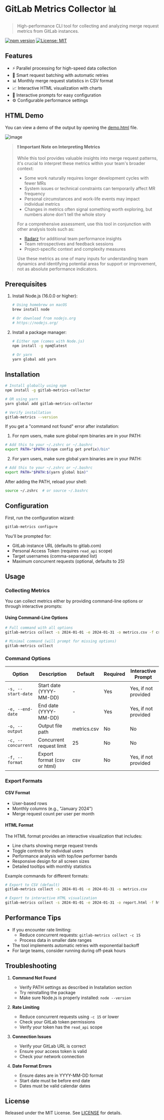 # GitLab Metrics Collector 📊

> High-performance CLI tool for collecting and analyzing merge request metrics from GitLab instances.

[![npm version](https://badge.fury.io/js/gitlab-metrics-collector.svg)](https://www.npmjs.com/package/gitlab-metrics-collector)
[![License: MIT](https://img.shields.io/badge/License-MIT-yellow.svg)](https://opensource.org/licenses/MIT)

## Features

- ⚡️ Parallel processing for high-speed data collection
- 🔄 Smart request batching with automatic retries
- 📊 Monthly merge request statistics in CSV format
- 📈 Interactive HTML visualization with charts
- 💬 Interactive prompts for easy configuration
- ⚙️ Configurable performance settings

## HTML Demo 

You can view a demo of the output by opening the [demo.html](https://github.com/lyonsv/gitlab-metrics-collector/blob/main/demo.html) file.

![image](https://github.com/user-attachments/assets/d97fd958-d314-4c89-bd6a-61e2bf7d58fc)

> **❗ Important Note on Interpreting Metrics**
>
> While this tool provides valuable insights into merge request patterns, it's crucial to interpret these metrics within your team's broader context:
>
> - Some work naturally requires longer development cycles with fewer MRs
> - System issues or technical constraints can temporarily affect MR frequency
> - Personal circumstances and work-life events may impact individual metrics
> - Changes in metrics often signal something worth exploring, but numbers alone don't tell the whole story
>
> For a comprehensive assessment, use this tool in conjunction with other analysis tools such as:
> - [Radarz](https://radarz.built.ie) for additional team performance insights
> - Team retrospectives and feedback sessions
> - Project-specific context and complexity measures
>
> Use these metrics as one of many inputs for understanding team dynamics and identifying potential areas for support or improvement, not as absolute performance indicators.

## Prerequisites

1. Install Node.js (16.0.0 or higher):
   ```bash
   # Using homebrew on macOS
   brew install node

   # Or download from nodejs.org
   # https://nodejs.org/
   ```

2. Install a package manager:
   ```bash
   # Either npm (comes with Node.js)
   npm install -g npm@latest

   # Or yarn
   yarn global add yarn
   ```

## Installation

```bash
# Install globally using npm
npm install -g gitlab-metrics-collector

# OR using yarn
yarn global add gitlab-metrics-collector

# Verify installation
gitlab-metrics --version
```

If you get a "command not found" error after installation:

1. For npm users, make sure global npm binaries are in your PATH:
```bash
# Add this to your ~/.zshrc or ~/.bashrc
export PATH="$PATH:$(npm config get prefix)/bin"
```

2. For yarn users, make sure global yarn binaries are in your PATH:
```bash
# Add this to your ~/.zshrc or ~/.bashrc
export PATH="$PATH:$(yarn global bin)"
```

After adding the PATH, reload your shell:
```bash
source ~/.zshrc  # or source ~/.bashrc
```

## Configuration

First, run the configuration wizard:
```bash
gitlab-metrics configure
```

You'll be prompted for:
- GitLab instance URL (defaults to gitlab.com)
- Personal Access Token (requires `read_api` scope)
- Target usernames (comma-separated list)
- Maximum concurrent requests (optional, defaults to 25)

## Usage

### Collecting Metrics

You can collect metrics either by providing command-line options or through interactive prompts:

#### Using Command-Line Options
```bash
# Full command with all options
gitlab-metrics collect -s 2024-01-01 -e 2024-01-31 -o metrics.csv -f csv

# Minimal command (will prompt for missing options)
gitlab-metrics collect
```

### Command Options

| Option | Description | Default | Required | Interactive Prompt |
|--------|-------------|---------|----------|-------------------|
| `-s, --start-date` | Start date (YYYY-MM-DD) | - | Yes | Yes, if not provided |
| `-e, --end-date` | End date (YYYY-MM-DD) | - | Yes | Yes, if not provided |
| `-o, --output` | Output file path | metrics.csv | No | No |
| `-c, --concurrent` | Concurrent request limit | 25 | No | No |
| `-f, --format` | Export format (csv or html) | csv | No | Yes, if not provided |

### Export Formats

#### CSV Format
- User-based rows
- Monthly columns (e.g., "January 2024")
- Merge request count per user per month

#### HTML Format
The HTML format provides an interactive visualization that includes:
- Line charts showing merge request trends
- Toggle controls for individual users
- Performance analysis with top/low performer bands
- Responsive design for all screen sizes
- Detailed tooltips with monthly statistics

Example commands for different formats:
```bash
# Export to CSV (default)
gitlab-metrics collect -s 2024-01-01 -e 2024-01-31 -o metrics.csv

# Export to interactive HTML visualization
gitlab-metrics collect -s 2024-01-01 -e 2024-01-31 -o report.html -f html
```

## Performance Tips

- If you encounter rate limiting:
  - Reduce concurrent requests: `gitlab-metrics collect -c 15`
  - Process data in smaller date ranges
- The tool implements automatic retries with exponential backoff
- For large teams, consider running during off-peak hours

## Troubleshooting

1. **Command Not Found**
   - Verify PATH settings as described in Installation section
   - Try reinstalling the package
   - Make sure Node.js is properly installed: `node --version`

2. **Rate Limiting**
   - Reduce concurrent requests using `-c 15` or lower
   - Check your GitLab token permissions
   - Verify your token has the `read_api` scope

3. **Connection Issues**
   - Verify your GitLab URL is correct
   - Ensure your access token is valid
   - Check your network connection

4. **Date Format Errors**
   - Ensure dates are in YYYY-MM-DD format
   - Start date must be before end date
   - Dates must be valid calendar dates

## License

Released under the MIT License. See [LICENSE](LICENSE) for details.
